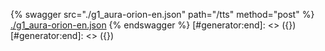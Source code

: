 [#generator:start]: <> ({ "template": "openapi" })
[#generator:start]: <> ({ "template": "openapi" })
{% swagger src="./g1_aura-orion-en.json" path="/tts" method="post" %}
[./g1_aura-orion-en.json](./g1_aura-orion-en.json)
{% endswagger %}
[#generator:end]: <> ({})
[#generator:end]: <> ({})